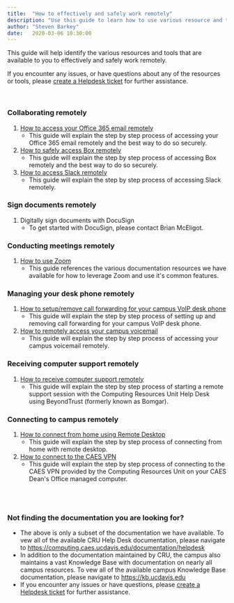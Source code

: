 ```yaml
---
title:  "How to effectively and safely work remotely"
description: "Use this guide to learn how to use various resource and tools to effectively and safely work remotely."
author: "Steven Barkey"
date:   2020-03-06 10:30:00
---
```

<p>This guide will help identify the various resources and tools that are available to you to effectively and safely work remotely.</p>
<p>If you encounter any issues, or have questions about any of the resources or tools, please <a class="external-link" href="https://caeshelp.ucdavis.edu" target="_blank">create a Helpdesk ticket</a> for further assistance.</p>
<br />

<h3>Collaborating remotely</h3>
<ol style="PADDING-LEFT: 30px">
  <li><a class="external-link" href="https://computing.caes.ucdavis.edu/documentation/helpdesk/access_office365_remotely" target="_blank">How to access your Office 365 email remotely</a>
    <ul style="PADDING-LEFT: 20px">
      <li>This guide will explain the step by step process of accessing your Office 365 email remotely and the best way to do so securely.</li>
    </ul>
  </li>
  <li><a class="external-link" href="https://computing.caes.ucdavis.edu/documentation/helpdesk/access_box_remotely" target="_blank">How to safely access Box remotely</a>
    <ul style="PADDING-LEFT: 20px">
      <li>This guide will explain the step by step process of accessing Box remotely and the best way to do so securely.</li>
    </ul>
  </li>
  <li><a class="external-link" href="https://computing.caes.ucdavis.edu/documentation/helpdesk/access_slack_remotely" target="_blank">How to access Slack remotely</a>
    <ul style="PADDING-LEFT: 20px">
      <li>This guide will explain the step by step process of accessing Slack remotely.</li>
    </ul>
  </li>
</ol>

<h3>Sign documents remotely</h3>
<ol style="PADDING-LEFT: 30px">
  <li>Digitally sign documents with DocuSign
    <ul style="PADDING-LEFT: 20px">
      <li>To get started with DocuSign, please contact Brian McEligot.</li>
    </ul>
  </li>
</ol>

<h3>Conducting meetings remotely</h3>
<ol style="PADDING-LEFT: 30px">
  <li><a class="external-link" href="https://computing.caes.ucdavis.edu/documentation/helpdesk/how-to-use-zoom" target="_blank">How to use Zoom</a>
    <ul style="PADDING-LEFT: 20px">
      <li>This guide references the various documentation resources we have available for how to leverage Zoom and use it's common features.</li>
    </ul>
  </li>
</ol>

<h3>Managing your desk phone remotely</h3>
<ol style="PADDING-LEFT: 30px">
  <li><a class="external-link" href="https://computing.caes.ucdavis.edu/documentation/helpdesk/voip_call_forwarding" target="_blank">How to setup/remove call forwarding for your campus VoIP desk phone</a>
    <ul style="PADDING-LEFT: 20px">
      <li>This guide will explain the step by step process of setting up and removing call forwarding for your campus VoIP desk phone.</li>
    </ul>
  </li>
  <li><a class="external-link" href="https://computing.caes.ucdavis.edu/documentation/helpdesk/access_voicemail_remotely" target="_blank">How to remotely access your campus voicemail</a>
    <ul style="PADDING-LEFT: 20px">
      <li>This guide will explain the step by step process of accessing your campus voicemail remotely.</li>
    </ul>
  </li>
</ol>

<h3>Receiving computer support remotely</h3>
<ol style="PADDING-LEFT: 30px">
  <li><a class="external-link" href="https://computing.caes.ucdavis.edu/documentation/helpdesk/how-to-get-remote-support" target="_blank">How to receive computer support remotely</a>
    <ul style="PADDING-LEFT: 20px">
      <li>This guide will explain the step by step process of starting a remote support session with the Computing Resources Unit Help Desk using BeyondTrust (formerly known as Bomgar).</li>
    </ul>
  </li>
</ol>

<h3>Connecting to campus remotely</h3>
<ol style="PADDING-LEFT: 30px">
  <li><a class="external-link" href="https://computing.caes.ucdavis.edu/documentation/helpdesk/remote-desktop" target="_blank">How to connect from home using Remote Desktop</a>
    <ul style="PADDING-LEFT: 20px">
      <li>This guide will explain the step by step process of connecting from home with remote desktop.</li>
    </ul>
  </li>
  <li><a class="external-link" href="https://computing.caes.ucdavis.edu/documentation/helpdesk/connect_to_vpn" target="_blank">How to connect to the CAES VPN</a>
    <ul style="PADDING-LEFT: 20px">
      <li>This guide will explain the step by step process of connecting to the CAES VPN provided by the Computing Resources Unit on your CAES Dean's Office managed computer.</li>
    </ul>
  </li>
</ol>
<br />
<br />
<h3>Not finding the documentation you are looking for?</h3>
<ul style="PADDING-LEFT: 30px">
  <li>The above is only a subset of the documentation we have available.  To vew all of the available CRU Help Desk documentation, please navigate to <a class="external-link" href="https://computing.caes.ucdavis.edu/documentation/helpdesk" target="_blank">https://computing.caes.ucdavis.edu/documentation/helpdesk</a></li>
  <li>In addition to the documentation maintained by CRU, the campus also maintains a vast Knowledge Base with documentation on nearly all campus resources.  To vew all of the available campus Knowledge Base documentation, please navigate to <a class="external-link" href="https://kb.ucdavis.edu" target="_blank">https://kb.ucdavis.edu</a></li>
  <li>If you encounter any issues or have questions, please <a class="external-link" href="https://caeshelp.ucdavis.edu" target="_blank">create a Helpdesk ticket</a> for further assistance.</li>
</ul>
